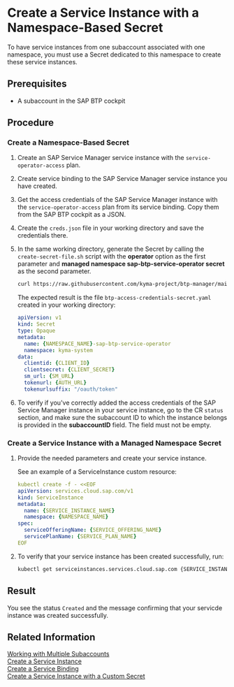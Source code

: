 # Create a Service Instance with a Namespace-Based Secret

To have service instances from one subaccount associated with one namespace, you must use a Secret dedicated to this namespace to create these service instances.

## Prerequisites

* A subaccount in the SAP BTP cockpit

## Procedure

### Create a Namespace-Based Secret

1. Create an SAP Service Manager service instance with the `service-operator-access` plan.
2. Create service binding to the SAP Service Manager service instance you have created.
3. Get the access credentials of the SAP Service Manager instance with the `service-operator-access` plan from its service binding. Copy them from the SAP BTP cockpit as a JSON.
4. Create the `creds.json` file in your working directory and save the credentials there.
5. In the same working directory, generate the Secret by calling the `create-secret-file.sh` script with the **operator** option as the first parameter and **managed namespace sap-btp-service-operator secret**  as the second parameter.

    ```sh
    curl https://raw.githubusercontent.com/kyma-project/btp-manager/main/hack/create-secret-file.sh | bash -s operator {NAMESPACE_NAME}-sap-btp-service-operator
    ```

    The expected result is the file `btp-access-credentials-secret.yaml` created in your working directory:

    ```yaml
    apiVersion: v1
    kind: Secret
    type: Opaque
    metadata:
      name: {NAMESPACE_NAME}-sap-btp-service-operator
      namespace: kyma-system
    data:
      clientid: {CLIENT_ID}
      clientsecret: {CLIENT_SECRET}
      sm_url: {SM_URL}
      tokenurl: {AUTH_URL}
      tokenurlsuffix: "/oauth/token"
    ```
6. To verify if you've correctly added the access credentials of the SAP Service Manager instance in your service instance, go to the CR `status` section, and make sure the subaccount ID to which the instance belongs is provided in the **subaccountID** field. The field must not be empty.

### Create a Service Instance with a Managed Namespace Secret

1. Provide the needed parameters and create your service instance.

    See an example of a ServiceInstance custom resource:

    ```yaml
    kubectl create -f - <<EOF
    apiVersion: services.cloud.sap.com/v1
    kind: ServiceInstance
    metadata:
      name: {SERVICE_INSTANCE_NAME}
      namespace: {NAMESPACE_NAME}
    spec:
      serviceOfferingName: {SERVICE_OFFERING_NAME}
      servicePlanName: {SERVICE_PLAN_NAME}
    EOF
    ```

2. To verify that your service instance has been created successfully, run:

    ```bash
    kubectl get serviceinstances.services.cloud.sap.com {SERVICE_INSTANCE_NAME} -o yaml
    ```

## Result

You see the status `Created` and the message confirming that your servicde instance was created successfully.

## Related Information

[Working with Multiple Subaccounts](03-20-multitenancy.md)<br>
[Create a Service Instance](03-30-management-of-service-instances-and-bindings.md#create-a-service-instance)<br>
[Create a Service Binding](03-30-management-of-service-instances-and-bindings.md#create-a-service-binding)<br>
[Create a Service Instance with a Custom Secret](03-21-create-service-instance-with-custom-secret.md)
